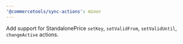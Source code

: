 ```yaml
---
'@commercetools/sync-actions': minor
---
```


Add support for StandalonePrice `setKey`, `setValidFrom`, `setValidUntil`, `changeActive` actions.
